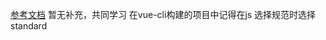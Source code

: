 [参考文档](https://standardjs.com/rules-zhcn.html#javascript-standard-style)
暂无补充，共同学习
在vue-cli构建的项目中记得在js 选择规范时选择standard

